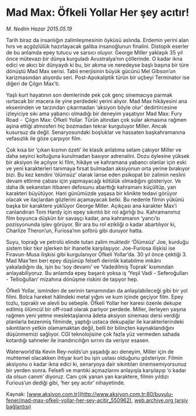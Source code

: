 # Mad Max: Öfkeli Yollar Her şey acıtır!

*M. Nedim Hazar 2015.05.19*

<div class="pNewsDetailMainContent" itemprop="articleBody">
 <p>
  Tarih biraz da insanlığın zalimleşmesinin öyküsü aslında. Erdemin yerini alan hırs ve açgözlülük hazırlayacak galiba insanoğlunun finalini. Distopik eserler de bu anlamda epey tutucu ve sarsıcı oluyor. George Miller yaklaşık 35 yıl önce mütevazı bir dünya kurguladı Avustralya’nın çöllerinde. O kadar ikna edici ve akıcı bir dünyaydı ki bu, bir akıma ve neredeyse başlı başına bir türe dönüştü Mad Max serisi. Tabii enerjisinin büyük gücünü Mel Gibson’un karizmasından alıyordu seri. Post-Apokaliptik türün bir uçbeyi Terminator ise diğeri de Çılgın Max’ti.
 </p>
 <p>
  Yaşlı kurt hayatının son demlerinde pek çok genç sinemacıya parmak ısırtacak bir macera ile yine perdedeki yerini alıyor. Mad Max hikâyesini ana ekseninden ve tarzından çıkarmadan ‘aksiyon böyle olur’ dedirtircesine izleyiciye sıkı ama yabancı olmadığı bir deneyim yaşatıyor Mad Max: Fury Road -  Çılgın Max: Öfkeli Yollar. Türün altından çok sular akmasına rağmen aşina ettiği atmosferi hiç bozmadan tekrar kurguluyor Miller. Ancak kusursuz da değil. Senaryosundaki boşluklar ve hassaten başkahramanına vefasızlık ile göze çarpıyor film.
 </p>
 <p>
  Çok kısa bir ‘çıkan kısmın özeti’ ile klasik anlatıma selam çakıyor Miller ve daha seyirci koltuğuna kurulmadan basıyor adrenalini. Dozu öylesine yüksek bir aksiyon ile açılıyor ki film, hikâye ve kahramana yabancı olanlar için eski ve yeni karakterleri tanımaya fırsat bulmadan aksiyonun orta yerine bırakıyor bizi. Bu kez kendini ‘ölümsüz’ olarak lanse eden psikopat bir zalimin neslini devam ettirme çabası için yapmayacağı kötülük olmadığını gösteriyor. Ve daha ilk sekanstan itibaren defosunu abarttığı kahramanı küçültüp, yan karakteri büyütüyor. Hani günümüzde yaşasa bir klinikte tedavi görüyor olacak ve ilaçlardan gözlerini açamayacak belki. Bu nedenle filmin yükünü başka bir karaktere yüklüyor George Miller. Açıkçası ana karakter Max’i canlandıran Tom Hardy için epey sıkıntılı bir rol ağırlığı bu. Kahramanımız film boyunca düşkün bir savaşçı kadar, ana kahramanın ‘yancı’sı pozisyonunda işlev görüyor. Bir ara bu rol ezikliği o kadar abartılıyor ki, Charlize Theron’un, Furiosa’nın şoförü gibi duruyor hatta.
 </p>
 <p>
  Suyu, toprağı ve petrolü elinde tutan zalim muktedir ‘Ölümsüz’ Joe, kurduğu sistem tıkır tıkır işlerken bir ihanetle karşılaşıyor. Joe-Furiosa ilişkisi ise Firavun-Musa ilişkisi gibi kurgulanıyor Öfkeli Yollar’da. 30 yıl önce çektiği 3. Mad Max’ten beri epey düşünüp felsefi derinlik katabilme imkânı yakaladığını da, işin bu ‘soy devamı’ ve ‘Vadedilmiş Toprak’ kısmından anlayabiliyoruz. Bu anlamda epey başarılı yoksa iş ‘Yeşil Vadi - Seferoğulları - Tellioğulları’ mizahına dönüşme riskini de taşıyor hep.
 </p>
 <p>
  Öfkeli Yollar, isminden de serinin tamamından da anlaşılabileceği gibi bir yol filmi. Bolca hareket hâlindeki metal yığını ve kum içinde geçiyor film. Epey tozlu, topraklı ve alevli bu sebeple. Öfkeli Yollar her karesi özenle dekupe edilmiş ölümcül bir off-road olarak parlıyor perdede. Miller, ilerleyen yaşına rağmen yeni yetme meslektaşlarına âdeta aksiyon sineması dersi verdiği planlarla bezenmiş filminde, yaptığı ustaca dekupajlar ile karakterlerindeki sıkıntıların yetkin olamamaktan değil, belli bir bilinçten kaynaklandığını düşünmemizi sağlıyor. CGI teknolojisine çok fazla yüz vermeden sahada kotardığı sahneler ile inandırıcılığın sırrını da veriyor esasen.
 </p>
 <p>
  Waterworld’da Kevin Rey-nolds’un yaşadığı acı deneyim, Miller için de muhtemel olacakken ihtiyar kurt bu işin ustası olduğunu gösteriyor. Filmin aksiyonu o kadar ikna edici ki, senaryoya dair sıkıntıları önemsemiyorsunuz bir yerden sonra. Felsefi ve mantıki açmazlarını anlayışla karşılayıp ‘o kadar da olsun canım’ diyoruz. Canı çok yanan yan karaktere, filmin yıldızı Furious’un dediği gibi, ‘her şey acıtır’ nihayetinde.
 </p>
</div>


Kaynak: [www.aksiyon.com.tr](http://www.aksiyon.com.tr:80/buyulu-fener/mad-max-ofkeli-yollar-her-sey-acitir_550962), [web.archive.org (arşiv bağlantısı)](http://web.archive.org/web/20150520234949/http://www.aksiyon.com.tr:80/buyulu-fener/mad-max-ofkeli-yollar-her-sey-acitir_550962)
